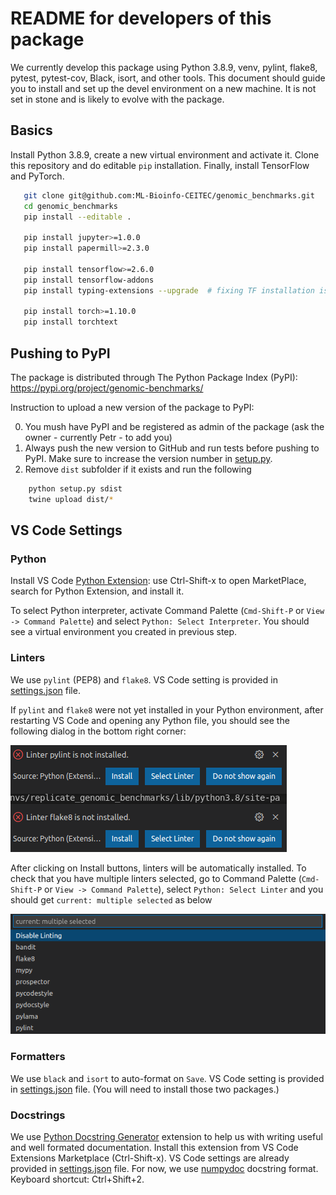 # README for developers of this package

We currently develop this package using Python 3.8.9, venv, pylint, flake8, pytest, pytest-cov, Black, isort, and other tools. This document should guide you to install and set up the devel environment on a new machine. It is not set in stone and is likely to evolve with the package.

## Basics

Install Python 3.8.9, create a new virtual environment and activate it. Clone this repository and do editable `pip` installation. Finally, install TensorFlow and PyTorch.

```bash
   git clone git@github.com:ML-Bioinfo-CEITEC/genomic_benchmarks.git
   cd genomic_benchmarks
   pip install --editable .

   pip install jupyter>=1.0.0
   pip install papermill>=2.3.0

   pip install tensorflow>=2.6.0
   pip install tensorflow-addons
   pip install typing-extensions --upgrade  # fixing TF installation issue

   pip install torch>=1.10.0
   pip install torchtext
```

## Pushing to PyPI

The package is distributed through The Python Package Index (PyPI): https://pypi.org/project/genomic-benchmarks/

Instruction to upload a new version of the package to PyPI:

  0. You mush have PyPI and be registered as admin of the package (ask the owner - currently Petr - to add you)
  1. Always push the new version to GitHub and run tests before pushing to PyPI. Make sure to increase the version number in [setup.py](setup.py).
  2. Remove `dist` subfolder if it exists and run the following

  ```bash
      python setup.py sdist
      twine upload dist/*
  ``` 

## VS Code Settings

### Python

Install VS Code [Python Extension](https://marketplace.visualstudio.com/items?itemName=ms-python.python): use Ctrl-Shift-x to open MarketPlace, search for Python Extension, and install it.

To select Python interpreter, activate Command Palette (`Cmd-Shift-P` or `View -> Command Palette`) and select `Python: Select Interpreter`. You should see a virtual environment you created in previous step.

### Linters

We use `pylint` (PEP8) and `flake8`. VS Code setting is provided in [settings.json](.vscode/settings.json) file. 

If `pylint` and `flake8` were not yet installed in your Python  environment, after restarting VS Code and opening any Python file, you should see the following dialog in the bottom right corner:

![Linters Missing](/assets/img/Screenshot_missing_linters.png)

After clicking on Install buttons, linters will be automatically installed. To check that you have multiple linters selected, go to Command Palette (`Cmd-Shift-P` or `View -> Command Palette`), select `Python: Select Linter` and you should get `current: multiple selected` as below

![Linters Selection](/assets/img/Screenshot_linters_selection.png)

### Formatters

We use `black` and `isort` to auto-format on `Save`. VS Code setting is provided in [settings.json](.vscode/settings.json) file. (You will need to install those two packages.)

### Docstrings

We use [Python Docstring Generator](https://marketplace.visualstudio.com/items?itemName=njpwerner.autodocstring) extension to help us with writing useful and well formated documentation. Install this extension from VS Code Extensions Marketplace (Ctrl-Shift-x). VS Code settings are already provided in [settings.json](.vscode/settings.json) file. For now, we use [numpydoc](https://numpydoc.readthedocs.io/en/latest/format.html) docstring format. Keyboard shortcut: Ctrl+Shift+2.